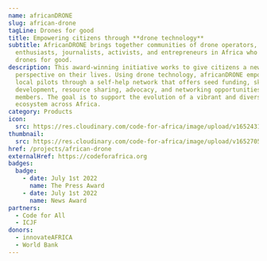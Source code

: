 ```yaml
---
name: africanDRONE
slug: african-drone
tagLine: Drones for good
title: Empowering citizens through **drone technology**
subtitle: AfricanDRONE brings together communities of drone operators,
  enthusiasts, journalists, activists, and entrepreneurs in Africa who use
  drones for good.
description: This award-winning initiative works to give citizens a new
  perspective on their lives. Using drone technology, africanDRONE empowers
  local pilots through a self-help network that offers seed funding, skills
  development, resource sharing, advocacy, and networking opportunities for
  members. The goal is to support the evolution of a vibrant and diverse drone
  ecosystem across Africa.
category: Products
icon:
  src: https://res.cloudinary.com/code-for-africa/image/upload/v1652431239/codeforafrica/icons/Type_africanDRONE_exwdyu.svg
thumbnail:
  src: https://res.cloudinary.com/code-for-africa/image/upload/v1652705960/codeforafrica/images/Property_1_africanDRONE_y4surg.jpg
href: /projects/african-drone
externalHref: https://codeforafrica.org
badges:
  badge:
    - date: July 1st 2022
      name: The Press Award
    - date: July 1st 2022
      name: News Award
partners:
  - Code for All
  - ICJF
donors:
  - innovateAFRICA
  - World Bank
---
```

